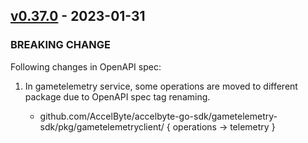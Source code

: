 <a name="v0.37.0"></a>
## [v0.37.0] - 2023-01-31

### BREAKING CHANGE

Following changes in OpenAPI spec:

1. In gametelemetry service, some operations are moved to different package due to OpenAPI spec tag renaming.

    - github.com/AccelByte/accelbyte-go-sdk/gametelemetry-sdk/pkg/gametelemetryclient/ { operations → telemetry }

[v0.37.0]: https://github.com/AccelByte/accelbyte-go-sdk/compare/v0.36.0...v0.37.0
